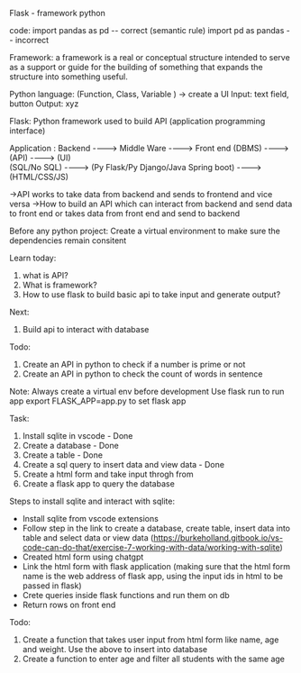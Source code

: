 Flask - framework python

code:
import pandas as pd -- correct (semantic rule)
import pd as pandas -- incorrect

Framework: a framework is a real or conceptual structure intended to serve as a support or 
guide for the building of something that expands the structure into something useful.


Python language:
(Function, Class, Variable ) -> create a UI
Input: text field, button
Output: xyz

Flask:
Python framework used to build API (application programming interface)

Application : 
Backend ----> Middle Ware ----> Front end 
(DBMS)   ----> (API)     ----> (UI)  
(SQL/No SQL) ----> (Py Flask/Py Django/Java Spring boot) ----> (HTML/CSS/JS)  

->API works to take data from backend and sends to frontend and vice versa
->How to build an API which can interact from backend and send data to front end or takes data from front end and send to backend


Before any python project:
Create a virtual environment to make sure the dependencies remain consitent 

Learn today:
1. what is API?
2. What is framework?
3. How to use flask to build basic api to take input and generate output?

Next:
1. Build api to interact with database

Todo:
1. Create an API in python to check if a number is prime or not
2. Create an API in python to check the count of words in sentence

Note:
Always create a virtual env before development
Use flask run to run app
export FLASK_APP=app.py to set flask app

Task:
1. Install sqlite in vscode - Done
2. Create a database - Done
3. Create a table - Done
4. Create a sql query to insert data and view data - Done
5. Create a html form and take input throgh from
5. Create a flask app to query the database

Steps to install sqlite and interact with sqlite:
- Install sqlite from vscode extensions
- Follow step in the link to create a database, create table, insert data into table and select data or view data (https://burkeholland.gitbook.io/vs-code-can-do-that/exercise-7-working-with-data/working-with-sqlite)
- Created html form using chatgpt
- Link the html form with flask application (making sure that the html form name is the web address of flask app, using the input ids in html to be passed in flask)
- Crete queries inside flask functions and run them on db
- Return rows on front end

Todo:
1. Create  a function that takes user input from html form like name, age and weight. Use the above to insert into database
2. Create a function to enter age and filter all students with the same age
